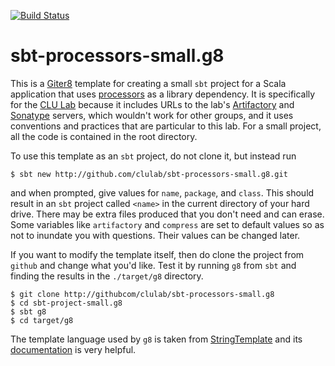 <!-- [![Build Status](https://travis-ci.org/clulab/sbt-processors-small.g8.svg?branch=main)](https://travis-ci.org/clulab/sbt-processors-small.g8) -->
[![Build Status](https://github.com/clulab/sbt-processors-small.g8/workflows/sbt-processors-small%20CI/badge.svg)](https://github.com/clulab/sbt-processors-small.g8/actions)

# sbt-processors-small.g8

This is a [Giter8](http://foundweekends.org/giter8) template for creating a small `sbt` project for a Scala application that uses [processors](https://github.com/clulab/processors) as a library dependency.  It is specifically for the  [CLU Lab](http://github.com/clulab) because it includes URLs to the lab's [Artifactory](https://artifactory.clulab.org/artifactory/webapp/#/home) and [Sonatype](https://oss.sonatype.org/index.html#nexus-search;quick~clulab) servers, which wouldn't work for other groups, and it uses conventions and practices that are particular to this lab.  For a small project, all the code is contained in the root directory.

To use this template as an `sbt` project, do not clone it, but instead run
```
$ sbt new http://github.com/clulab/sbt-processors-small.g8.git
```
and when prompted, give values for `name`, `package`, and `class`.  This should result in an `sbt` project called `<name>` in the current directory of your hard drive.  There may be extra files produced that you don't need and can erase.  Some variables like `artifactory` and `compress` are set to default values so as not to inundate you with questions.  Their values can be changed later. 

If you want to modify the template itself, then do clone the project from `github` and change what you'd like.  Test it by running `g8` from `sbt` and finding the results in the `./target/g8` directory.
```
$ git clone http://githubcom/clulab/sbt-processors-small.g8
$ cd sbt-project-small.g8
$ sbt g8
$ cd target/g8
```
The template language used by `g8` is taken from [StringTemplate](https://github.com/antlr/stringtemplate4/) and its [documentation](https://github.com/antlr/stringtemplate4/blob/master/doc/index.md) is very helpful.
